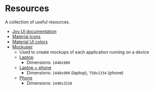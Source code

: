 # Resources

A collection of useful resources.

- [Joy UI documentation](https://mui.com/joy-ui/getting-started)
- [Material Icons](https://mui.com/material-ui/material-icons)
- [Material UI colors](https://mui.com/material-ui/customization/color)
- [Mockuper](https://mockuper.net/mockups/desktop)
  - Used to create mockups of each application running on a device
  - [Laptop](https://mockuper.net/mockup/6UsieT-qo/macbook-pro-16)
    - Dimensions: `1440x900`
  - [Laptop + phone](https://mockuper.net/mockup/1777/multiple-devices)
    - Dimensions: `1440x900` (laptop), `750x1334` (phone)
  - [Phone](https://mockuper.net/mockup/EwXUHw67B/oppo-find-x5-pro)
    - Dimensions: `1440x3216`
